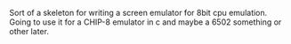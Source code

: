 Sort of a skeleton for writing a screen emulator for 8bit cpu emulation. Going to use it for a CHIP-8 emulator in c and maybe a 6502 something or other later.
